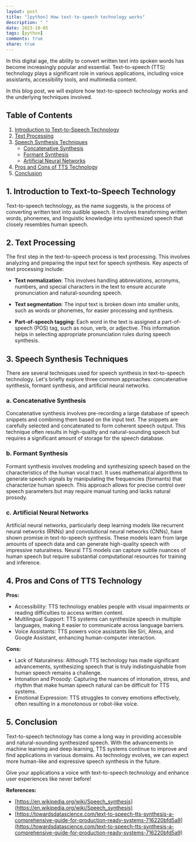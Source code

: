 ```yaml
---
layout: post
title: "[python] How text-to-speech technology works"
description: " "
date: 2023-10-05
tags: [python]
comments: true
share: true
---
```


In this digital age, the ability to convert written text into spoken words has become increasingly popular and essential. Text-to-speech (TTS) technology plays a significant role in various applications, including voice assistants, accessibility tools, and multimedia content. 

In this blog post, we will explore how text-to-speech technology works and the underlying techniques involved.

## Table of Contents
1. [Introduction to Text-to-Speech Technology](#introduction)
2. [Text Processing](#text-processing)
3. [Speech Synthesis Techniques](#speech-synthesis)
    - [Concatenative Synthesis](#concatenative)
    - [Formant Synthesis](#formant)
    - [Artificial Neural Networks](#neural-networks)
4. [Pros and Cons of TTS Technology](#pros-and-cons)
5. [Conclusion](#conclusion)

## 1. Introduction to Text-to-Speech Technology <a name="introduction"></a>

Text-to-speech technology, as the name suggests, is the process of converting written text into audible speech. It involves transforming written words, phonemes, and linguistic knowledge into synthesized speech that closely resembles human speech.

## 2. Text Processing <a name="text-processing"></a>

The first step in the text-to-speech process is text processing. This involves analyzing and preparing the input text for speech synthesis. Key aspects of text processing include:

- **Text normalization**: This involves handling abbreviations, acronyms, numbers, and special characters in the text to ensure accurate pronunciation and natural-sounding speech.

- **Text segmentation**: The input text is broken down into smaller units, such as words or phonemes, for easier processing and synthesis.

- **Part-of-speech tagging**: Each word in the text is assigned a part-of-speech (POS) tag, such as noun, verb, or adjective. This information helps in selecting appropriate pronunciation rules during speech synthesis.

## 3. Speech Synthesis Techniques <a name="speech-synthesis"></a>

There are several techniques used for speech synthesis in text-to-speech technology. Let's briefly explore three common approaches: concatenative synthesis, formant synthesis, and artificial neural networks.

### a. Concatenative Synthesis <a name="concatenative"></a>

Concatenative synthesis involves pre-recording a large database of speech snippets and combining them based on the input text. The snippets are carefully selected and concatenated to form coherent speech output. This technique often results in high-quality and natural-sounding speech but requires a significant amount of storage for the speech database.

### b. Formant Synthesis <a name="formant"></a>

Formant synthesis involves modeling and synthesizing speech based on the characteristics of the human vocal tract. It uses mathematical algorithms to generate speech signals by manipulating the frequencies (formants) that characterize human speech. This approach allows for precise control over speech parameters but may require manual tuning and lacks natural prosody.

### c. Artificial Neural Networks <a name="neural-networks"></a>

Artificial neural networks, particularly deep learning models like recurrent neural networks (RNNs) and convolutional neural networks (CNNs), have shown promise in text-to-speech synthesis. These models learn from large amounts of speech data and can generate high-quality speech with impressive naturalness. Neural TTS models can capture subtle nuances of human speech but require substantial computational resources for training and inference.

## 4. Pros and Cons of TTS Technology <a name="pros-and-cons"></a>

**Pros:**
- Accessibility: TTS technology enables people with visual impairments or reading difficulties to access written content.
- Multilingual Support: TTS systems can synthesize speech in multiple languages, making it easier to communicate across language barriers.
- Voice Assistants: TTS powers voice assistants like Siri, Alexa, and Google Assistant, enhancing human-computer interaction.

**Cons:**
- Lack of Naturalness: Although TTS technology has made significant advancements, synthesizing speech that is truly indistinguishable from human speech remains a challenge.
- Intonation and Prosody: Capturing the nuances of intonation, stress, and rhythm that make human speech natural can be difficult for TTS systems.
- Emotional Expression: TTS struggles to convey emotions effectively, often resulting in a monotonous or robot-like voice.

## 5. Conclusion <a name="conclusion"></a>

Text-to-speech technology has come a long way in providing accessible and natural-sounding synthesized speech. With the advancements in machine learning and deep learning, TTS systems continue to improve and find applications in various domains. As technology evolves, we can expect more human-like and expressive speech synthesis in the future.

Give your applications a voice with text-to-speech technology and enhance user experiences like never before!

**References:**
- [https://en.wikipedia.org/wiki/Speech_synthesis](https://en.wikipedia.org/wiki/Speech_synthesis)
- [https://towardsdatascience.com/text-to-speech-tts-synthesis-a-comprehensive-guide-for-production-ready-systems-716220bfd5a9](https://towardsdatascience.com/text-to-speech-tts-synthesis-a-comprehensive-guide-for-production-ready-systems-716220bfd5a9)